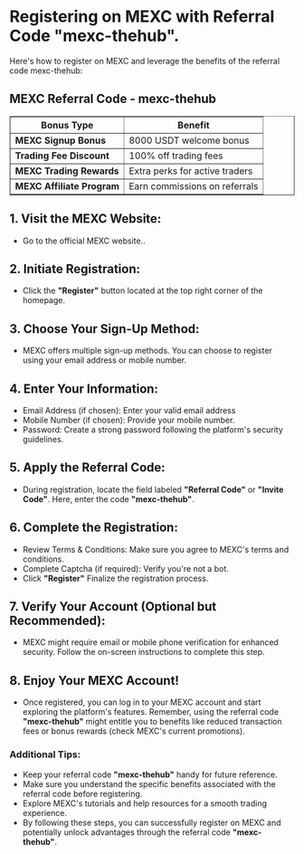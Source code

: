 <h1>Registering on MEXC with Referral Code "mexc-thehub".</h1>
<p>Here's how to register on MEXC and leverage the benefits of the referral code mexc-thehub:</p>
<table border="1">
    <h2>MEXC Referral Code - mexc-thehub</h2>
    <tr>
        <th>Bonus Type</th>
        <th>Benefit</th>
    </tr>
    <tr>
        <td><strong>MEXC Signup Bonus</strong></td>
        <td>8000  USDT welcome bonus</td>
    </tr>
    <tr>
        <td><strong>Trading Fee Discount</strong></td>
        <td>100% off trading fees</td>
    </tr>
    <tr>
        <td><strong>MEXC Trading Rewards</strong></td>
        <td>Extra perks for active traders</td>
    </tr>
    <tr>
        <td><strong>MEXC Affiliate Program</strong></td>
        <td>Earn commissions on referrals</td>
    </tr>
</table>
<h2>1. Visit the MEXC Website:</h2>
<ul>
    <li>Go to the official MEXC website.</strong>.</li>
</ul>
<h2>2. Initiate Registration:</h2>
<ul>
    <li>Click the <strong>"Register"</strong> button located at the top right corner of the homepage.</li>
</ul>
<h2>3. Choose Your Sign-Up Method:</h2>
<ul>
    <li>MEXC offers multiple sign-up methods. You can choose to register using your email address or mobile number.</li>
</ul>
<h2>4. Enter Your Information:</h2>
<ul>
    <li>Email Address (if chosen): Enter your valid email address</li>
    <li>Mobile Number (if chosen): Provide your mobile number.</li>
    <li>Password: Create a strong password following the platform's security guidelines.</li>
</ul>
<h2>5. Apply the Referral Code:</h2>
<ul>
    <li>During registration, locate the field labeled <strong>"Referral Code"</strong> or <strong>"Invite Code"</strong>. Here, enter the code <strong>"mexc-thehub"</strong>.</li>
</ul>
<h2>6. Complete the Registration:</h2>
<ul>
    <li>Review Terms & Conditions: Make sure you agree to MEXC's terms and conditions.</li>
    <li>Complete Captcha (if required): Verify you're not a bot.</li>
    <li>Click <strong>"Register"</strong> Finalize the registration process.</li>
</ul>
<h2>7. Verify Your Account (Optional but Recommended):</h2>
<ul>
    <li>MEXC might require email or mobile phone verification for enhanced security. Follow the on-screen instructions to complete this step.</li>
</ul>
<h2>8. Enjoy Your MEXC Account!</h2>
<ul>
    <li>Once registered, you can log in to your MEXC account and start exploring the platform's features. Remember, using the referral code <strong>"mexc-thehub"</strong> might entitle you to benefits like reduced transaction fees or bonus rewards (check MEXC's current promotions).</li>
</ul>
<h3>Additional Tips:</h3>
<ul>
    <li>Keep your referral code <strong>"mexc-thehub"</strong> handy for future reference.</li>
    <li>Make sure you understand the specific benefits associated with the referral code before registering.</li>
    <li>Explore MEXC's tutorials and help resources for a smooth trading experience.</li>
    <li>By following these steps, you can successfully register on MEXC and potentially unlock advantages through the referral code <strong>"mexc-thehub"</strong>.</li>
</ul>

